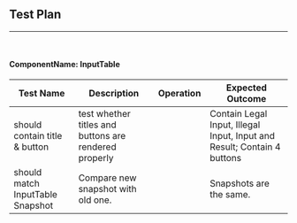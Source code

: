 ## Test Plan 
--------
<br>

#### ComponentName: InputTable

|Test Name|Description|Operation|Expected Outcome|
|----|------|--------|----------------|
| should contain title & button |test whether titles and buttons are rendered properly| | Contain Legal Input, Illegal Input, Input and Result; Contain 4 buttons |
| should match InputTable Snapshot | Compare new snapshot with old one. |  | Snapshots are the same. |









